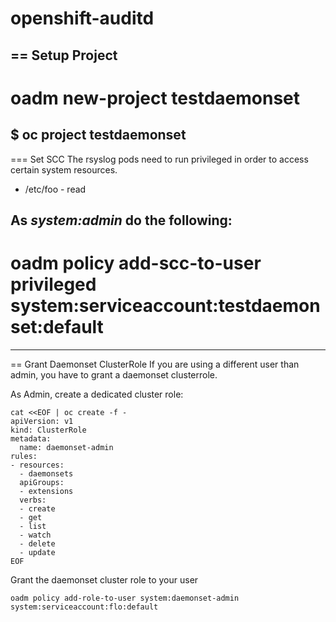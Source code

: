 # openshift-auditd

== Setup Project
----
# oadm new-project testdaemonset
$ oc project testdaemonset
----

=== Set SCC
The rsyslog pods need to run privileged in order to access certain system resources.

* /etc/foo - read


As *system:admin* do the following:
----
# oadm policy add-scc-to-user privileged system:serviceaccount:testdaemonset:default
----


== Grant Daemonset ClusterRole
If you are using a different user than admin, you have to grant a daemonset clusterrole.

As Admin, create a dedicated cluster role:

```
cat <<EOF | oc create -f -
apiVersion: v1
kind: ClusterRole
metadata:
  name: daemonset-admin
rules:
- resources:
  - daemonsets
  apiGroups:
  - extensions
  verbs:
  - create
  - get
  - list
  - watch
  - delete
  - update
EOF
```

Grant the daemonset cluster role to your user
```
oadm policy add-role-to-user system:daemonset-admin system:serviceaccount:flo:default
```
